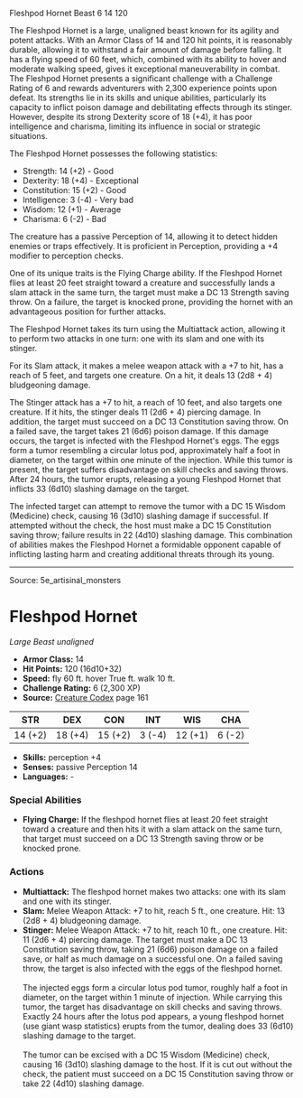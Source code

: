 <MonsterName/>Fleshpod Hornet</MonsterName>
<CreatureType/>Beast</CreatureType>
<CR/>6</CR>
<AC/>14</AC>
<HP/>120</HP>
<summary>The Fleshpod Hornet is a large, unaligned beast known for its agility and potent attacks. With an Armor Class of 14 and 120 hit points, it is reasonably durable, allowing it to withstand a fair amount of damage before falling. It has a flying speed of 60 feet, which, combined with its ability to hover and moderate walking speed, gives it exceptional maneuverability in combat. The Fleshpod Hornet presents a significant challenge with a Challenge Rating of 6 and rewards adventurers with 2,300 experience points upon defeat. Its strengths lie in its skills and unique abilities, particularly its capacity to inflict poison damage and debilitating effects through its stinger. However, despite its strong Dexterity score of 18 (+4), it has poor intelligence and charisma, limiting its influence in social or strategic situations.</summary>

<detail>

The Fleshpod Hornet possesses the following statistics:
- Strength: 14 (+2) - Good
- Dexterity: 18 (+4) - Exceptional
- Constitution: 15 (+2) - Good
- Intelligence: 3 (-4) - Very bad
- Wisdom: 12 (+1) - Average
- Charisma: 6 (-2) - Bad

The creature has a passive Perception of 14, allowing it to detect hidden enemies or traps effectively. It is proficient in Perception, providing a +4 modifier to perception checks.

One of its unique traits is the Flying Charge ability. If the Fleshpod Hornet flies at least 20 feet straight toward a creature and successfully lands a slam attack in the same turn, the target must make a DC 13 Strength saving throw. On a failure, the target is knocked prone, providing the hornet with an advantageous position for further attacks.

The Fleshpod Hornet takes its turn using the Multiattack action, allowing it to perform two attacks in one turn: one with its slam and one with its stinger. 

For its Slam attack, it makes a melee weapon attack with a +7 to hit, has a reach of 5 feet, and targets one creature. On a hit, it deals 13 (2d8 + 4) bludgeoning damage.

The Stinger attack has a +7 to hit, a reach of 10 feet, and also targets one creature. If it hits, the stinger deals 11 (2d6 + 4) piercing damage. In addition, the target must succeed on a DC 13 Constitution saving throw. On a failed save, the target takes 21 (6d6) poison damage. If this damage occurs, the target is infected with the Fleshpod Hornet's eggs. The eggs form a tumor resembling a circular lotus pod, approximately half a foot in diameter, on the target within one minute of the injection. While this tumor is present, the target suffers disadvantage on skill checks and saving throws. After 24 hours, the tumor erupts, releasing a young Fleshpod Hornet that inflicts 33 (6d10) slashing damage on the target.

The infected target can attempt to remove the tumor with a DC 15 Wisdom (Medicine) check, causing 16 (3d10) slashing damage if successful. If attempted without the check, the host must make a DC 15 Constitution saving throw; failure results in 22 (4d10) slashing damage. This combination of abilities makes the Fleshpod Hornet a formidable opponent capable of inflicting lasting harm and creating additional threats through its young.</detail>



---

Source: 5e_artisinal_monsters

# Fleshpod Hornet

*Large* *Beast* *unaligned*

- **Armor Class:** 14
- **Hit Points:** 120 (16d10+32)
- **Speed:** fly 60 ft. hover True ft. walk 10 ft.
- **Challenge Rating:** 6 (2,300 XP)
- **Source:** [Creature Codex](https://koboldpress.com/kpstore/product/creature-codex-for-5th-edition-dnd) page 161

| STR | DEX | CON | INT | WIS | CHA |
| --- | --- | --- | --- | --- | --- |
| 14 (+2) | 18 (+4) | 15 (+2) | 3 (-4) | 12 (+1) | 6 (-2) |

- **Skills:** perception +4
- **Senses:** passive Perception 14
- **Languages:** -

### Special Abilities

- **Flying Charge:** If the fleshpod hornet flies at least 20 feet straight toward a creature and then hits it with a slam attack on the same turn, that target must succeed on a DC 13 Strength saving throw or be knocked prone.

### Actions

- **Multiattack:** The fleshpod hornet makes two attacks: one with its slam and one with its stinger.
- **Slam:** Melee Weapon Attack: +7 to hit, reach 5 ft., one creature. Hit: 13 (2d8 + 4) bludgeoning damage.
- **Stinger:** Melee Weapon Attack: +7 to hit, reach 10 ft., one creature. Hit: 11 (2d6 + 4) piercing damage. The target must make a DC 13 Constitution saving throw, taking 21 (6d6) poison damage on a failed save, or half as much damage on a successful one. On a failed saving throw, the target is also infected with the eggs of the fleshpod hornet. <br><br>The injected eggs form a circular lotus pod tumor, roughly half a foot in diameter, on the target within 1 minute of injection. While carrying this tumor, the target has disadvantage on skill checks and saving throws. Exactly 24 hours after the lotus pod appears, a young fleshpod hornet (use giant wasp statistics) erupts from the tumor, dealing does 33 (6d10) slashing damage to the target. <br><br>The tumor can be excised with a DC 15 Wisdom (Medicine) check, causing 16 (3d10) slashing damage to the host. If it is cut out without the check, the patient must succeed on a DC 15 Constitution saving throw or take 22 (4d10) slashing damage.




